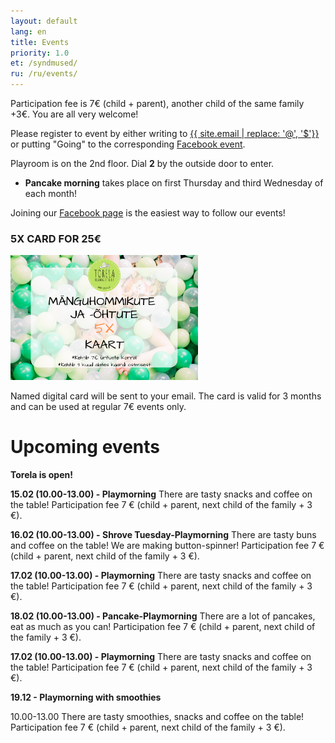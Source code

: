 ```yaml
---
layout: default
lang: en
title: Events
priority: 1.0
et: /syndmused/
ru: /ru/events/
---
```


Participation fee is 7€ (child + parent), another child of the same family +3€. You are all very welcome!

Please register to event by either writing to [{{ site.email | replace: '@', '$'}}](mailto) or putting "Going" to the corresponding [Facebook event](https://www.facebook.com/pg/Torelamangutuba/events/).

Playroom is on the 2nd floor. Dial **2** by the outside door to enter. 

 * **Pancake morning** takes place on first Thursday and third Wednesday of each month!

Joining our [Facebook page](https://www.facebook.com/Torelamangutuba/events/) is the easiest way to follow our events! 

### 5X CARD FOR 25€

<img alt="5x card" src="../../syndmused/5x-kaart.png" height="200">

Named digital card will be sent to your email. The card is valid for 3 months and can be used at regular 7€ events only.

# Upcoming events

**Torela is open!**

**15.02 (10.00-13.00) - Playmorning**
There are tasty snacks and coffee on the table! 
Participation fee 7 € (child + parent, next child of the family + 3 €).


**16.02 (10.00-13.00) - Shrove Tuesday-Playmorning**
There are tasty buns and coffee on the table! 
We are making button-spinner!
Participation fee 7 € (child + parent, next child of the family + 3 €).


**17.02 (10.00-13.00) - Playmorning**
There are tasty snacks and coffee on the table! 
Participation fee 7 € (child + parent, next child of the family + 3 €).


**18.02 (10.00-13.00) - Pancake-Playmorning**
There are a lot of pancakes, eat as much as you can!
Participation fee 7 € (child + parent, next child of the family + 3 €).


**17.02 (10.00-13.00) - Playmorning**
There are tasty snacks and coffee on the table! 
Participation fee 7 € (child + parent, next child of the family + 3 €).

**19.12 - Playmorning with smoothies**

10.00-13.00
There are tasty smoothies, snacks and coffee on the table! 
Participation fee 7 € (child + parent, next child of the family + 3 €).



